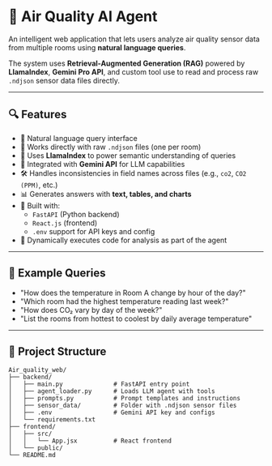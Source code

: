 # 🧠 Air Quality AI Agent

An intelligent web application that lets users analyze air quality sensor data from multiple rooms using **natural language queries**.

The system uses **Retrieval-Augmented Generation (RAG)** powered by **LlamaIndex**, **Gemini Pro API**, and custom tool use to read and process raw `.ndjson` sensor data files directly.

---

## 🔍 Features

- 💬 Natural language query interface
- 📁 Works directly with raw `.ndjson` files (one per room)
- 🧠 Uses **LlamaIndex** to power semantic understanding of queries
- 🔌 Integrated with **Gemini API** for LLM capabilities
- 🛠️ Handles inconsistencies in field names across files (e.g., `co2`, `CO2 (PPM)`, etc.)
- 📊 Generates answers with **text, tables, and charts**
- 🧱 Built with:
  - `FastAPI` (Python backend)
  - `React.js` (frontend)
  - `.env` support for API keys and config
- 🧠 Dynamically executes code for analysis as part of the agent

---

## 🧪 Example Queries

- "How does the temperature in Room A change by hour of the day?"
- "Which room had the highest temperature reading last week?"
- "How does CO₂ vary by day of the week?"
- "List the rooms from hottest to coolest by daily average temperature"

---


## 📂 Project Structure

```plaintext
Air_quality_web/
├── backend/
│   ├── main.py              # FastAPI entry point
│   ├── agent_loader.py      # Loads LLM agent with tools
│   ├── prompts.py           # Prompt templates and instructions
│   ├── sensor_data/         # Folder with .ndjson sensor files
│   ├── .env                 # Gemini API key and configs
│   └── requirements.txt
├── frontend/
│   ├── src/
│   │   └── App.jsx          # React frontend
│   └── public/
└── README.md
